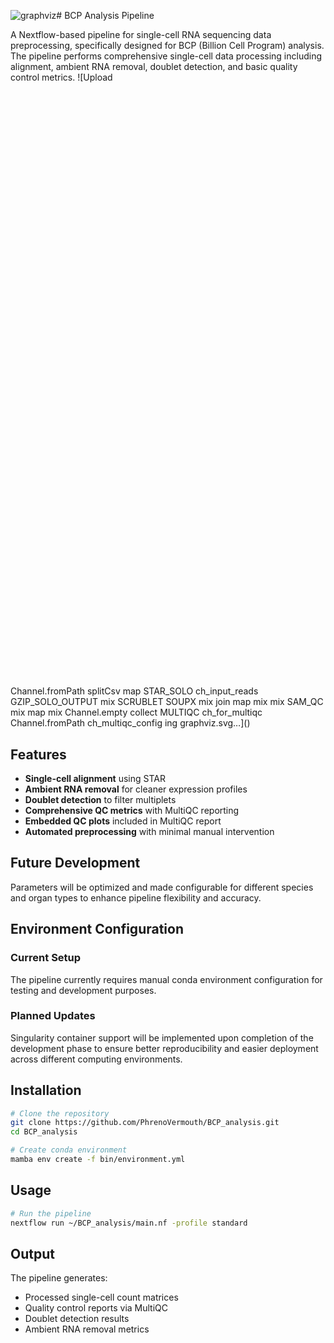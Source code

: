 ![graphviz](https://github.com/user-attachments/assets/b18166e1-f707-41a7-b86c-576b95cca189)# BCP Analysis Pipeline

A Nextflow-based pipeline for single-cell RNA sequencing data preprocessing, specifically designed for BCP (Billion Cell Program) analysis. The pipeline performs comprehensive single-cell data processing including alignment, ambient RNA removal, doublet detection, and basic quality control metrics.
![Upload<svg xmlns="http://www.w3.org/2000/svg" xmlns:xlink="http://www.w3.org/1999/xlink" width="417pt" height="787pt" viewBox="0.00 0.00 417.16 787.40">
<g id="graph0" class="graph" transform="scale(1 1) rotate(0) translate(4 783.4)">
<title>dag</title>
<polygon fill="white" stroke="none" points="-4,4 -4,-783.4 413.16,-783.4 413.16,4 -4,4"/>
<!-- p0 -->
<g id="node1" class="node">
<title>p0</title>
<ellipse fill="black" stroke="black" cx="213.95" cy="-760.8" rx="1.8" ry="1.8"/>
<text text-anchor="middle" x="161.02" y="-766.8" font-family="Times,serif" font-size="14.00">Channel.fromPath</text>
</g>
<!-- p1 -->
<g id="node2" class="node">
<title>p1</title>
<ellipse fill="none" stroke="black" cx="213.95" cy="-718.4" rx="3.6" ry="3.6"/>
<text text-anchor="middle" x="187.4" y="-726.2" font-family="Times,serif" font-size="14.00">splitCsv</text>
</g>
<!-- p0&#45;&gt;p1 -->
<g id="edge1" class="edge">
<title>p0-&gt;p1</title>
<path fill="none" stroke="black" d="M213.95,-758.8C213.95,-755.3 213.95,-743.26 213.95,-733.4"/>
<polygon fill="black" stroke="black" points="217.45,-733.55 213.95,-723.55 210.45,-733.55 217.45,-733.55"/>
</g>
<!-- p2 -->
<g id="node3" class="node">
<title>p2</title>
<ellipse fill="none" stroke="black" cx="213.95" cy="-674.2" rx="3.6" ry="3.6"/>
<text text-anchor="middle" x="198.3" y="-682" font-family="Times,serif" font-size="14.00">map</text>
</g>
<!-- p1&#45;&gt;p2 -->
<g id="edge2" class="edge">
<title>p1-&gt;p2</title>
<path fill="none" stroke="black" d="M213.95,-714.37C213.95,-709.21 213.95,-698.41 213.95,-689.46"/>
<polygon fill="black" stroke="black" points="217.45,-689.5 213.95,-679.5 210.45,-689.5 217.45,-689.5"/>
</g>
<!-- p3 -->
<g id="node4" class="node">
<title>p3</title>
<ellipse fill="none" stroke="black" cx="213.95" cy="-599.8" rx="65.77" ry="18"/>
<text text-anchor="middle" x="213.95" y="-595.6" font-family="Times,serif" font-size="14.00">STAR_SOLO</text>
</g>
<!-- p2&#45;&gt;p3 -->
<g id="edge3" class="edge">
<title>p2-&gt;p3</title>
<path fill="none" stroke="black" d="M213.95,-670.45C213.95,-663.63 213.95,-645.34 213.95,-629.21"/>
<polygon fill="black" stroke="black" points="217.45,-629.55 213.95,-619.55 210.45,-629.55 217.45,-629.55"/>
<text text-anchor="middle" x="256.71" y="-640" font-family="Times,serif" font-size="14.00">ch_input_reads</text>
</g>
<!-- p5 -->
<g id="node5" class="node">
<title>p5</title>
<ellipse fill="none" stroke="black" cx="213.95" cy="-526.8" rx="105.46" ry="18"/>
<text text-anchor="middle" x="213.95" y="-522.6" font-family="Times,serif" font-size="14.00">GZIP_SOLO_OUTPUT</text>
</g>
<!-- p3&#45;&gt;p5 -->
<g id="edge4" class="edge">
<title>p3-&gt;p5</title>
<path fill="none" stroke="black" d="M213.95,-581.61C213.95,-574.03 213.95,-564.9 213.95,-556.34"/>
<polygon fill="black" stroke="black" points="217.45,-556.34 213.95,-546.34 210.45,-556.34 217.45,-556.34"/>
</g>
<!-- p13 -->
<g id="node6" class="node">
<title>p13</title>
<ellipse fill="none" stroke="black" cx="86.95" cy="-526.8" rx="3.6" ry="3.6"/>
<text text-anchor="middle" x="72.46" y="-534.6" font-family="Times,serif" font-size="14.00">mix</text>
</g>
<!-- p3&#45;&gt;p13 -->
<g id="edge5" class="edge">
<title>p3-&gt;p13</title>
<path fill="none" stroke="black" d="M173.83,-585.23C150.69,-576.14 121.91,-562.57 99.95,-544.8 98.2,-543.39 96.55,-541.69 95.06,-539.93"/>
<polygon fill="black" stroke="black" points="97.95,-537.96 89.34,-531.78 92.22,-541.97 97.95,-537.96"/>
</g>
<!-- p4 -->
<g id="node7" class="node">
<title>p4</title>
<ellipse fill="black" stroke="black" cx="338.95" cy="-526.8" rx="1.8" ry="1.8"/>
</g>
<!-- p3&#45;&gt;p4 -->
<g id="edge6" class="edge">
<title>p3-&gt;p4</title>
<path fill="none" stroke="black" d="M255.68,-585.44C278.81,-576.56 307.03,-563.13 327.95,-544.8 329.92,-543.07 331.69,-540.9 333.19,-538.69"/>
<polygon fill="black" stroke="black" points="336.11,-540.65 337.79,-530.19 329.95,-537.32 336.11,-540.65"/>
</g>
<!-- p6 -->
<g id="node8" class="node">
<title>p6</title>
<ellipse fill="none" stroke="black" cx="174.95" cy="-453.8" rx="60.4" ry="18"/>
<text text-anchor="middle" x="174.95" y="-449.6" font-family="Times,serif" font-size="14.00">SCRUBLET</text>
</g>
<!-- p5&#45;&gt;p6 -->
<g id="edge7" class="edge">
<title>p5-&gt;p6</title>
<path fill="none" stroke="black" d="M204.51,-508.61C200.1,-500.59 194.75,-490.85 189.82,-481.87"/>
<polygon fill="black" stroke="black" points="192.91,-480.24 185.03,-473.16 186.78,-483.61 192.91,-480.24"/>
</g>
<!-- p7 -->
<g id="node14" class="node">
<title>p7</title>
<ellipse fill="none" stroke="black" cx="295.95" cy="-453.8" rx="42.7" ry="18"/>
<text text-anchor="middle" x="295.95" y="-449.6" font-family="Times,serif" font-size="14.00">SOUPX</text>
</g>
<!-- p5&#45;&gt;p7 -->
<g id="edge13" class="edge">
<title>p5-&gt;p7</title>
<path fill="none" stroke="black" d="M233.38,-508.97C244.1,-499.69 257.57,-488.03 269.26,-477.91"/>
<polygon fill="black" stroke="black" points="271.37,-480.71 276.63,-471.52 266.78,-475.42 271.37,-480.71"/>
</g>
<!-- p14 -->
<g id="node11" class="node">
<title>p14</title>
<ellipse fill="none" stroke="black" cx="143.95" cy="-395.2" rx="3.6" ry="3.6"/>
<text text-anchor="middle" x="129.46" y="-403" font-family="Times,serif" font-size="14.00">mix</text>
</g>
<!-- p13&#45;&gt;p14 -->
<g id="edge20" class="edge">
<title>p13-&gt;p14</title>
<path fill="none" stroke="black" d="M87,-522.8C87.3,-511 89.53,-466.86 105.95,-435.8 112.46,-423.48 123.94,-412.31 132.58,-405"/>
<polygon fill="black" stroke="black" points="134.56,-407.89 140.23,-398.95 130.22,-402.4 134.56,-407.89"/>
</g>
<!-- p9 -->
<g id="node9" class="node">
<title>p9</title>
<ellipse fill="none" stroke="black" cx="266.95" cy="-395.2" rx="3.6" ry="3.6"/>
<text text-anchor="middle" x="252.46" y="-403" font-family="Times,serif" font-size="14.00">join</text>
</g>
<!-- p6&#45;&gt;p9 -->
<g id="edge8" class="edge">
<title>p6-&gt;p9</title>
<path fill="none" stroke="black" d="M200.58,-437.03C218.18,-426.21 240.76,-412.31 254.53,-403.84"/>
<polygon fill="black" stroke="black" points="256.04,-407.02 262.72,-398.8 252.37,-401.06 256.04,-407.02"/>
</g>
<!-- p17 -->
<g id="node10" class="node">
<title>p17</title>
<ellipse fill="none" stroke="black" cx="204.95" cy="-370" rx="3.6" ry="3.6"/>
<text text-anchor="middle" x="189.3" y="-377.8" font-family="Times,serif" font-size="14.00">map</text>
</g>
<!-- p6&#45;&gt;p17 -->
<g id="edge9" class="edge">
<title>p6-&gt;p17</title>
<path fill="none" stroke="black" d="M182.75,-435.48C185.17,-429.89 187.77,-423.62 189.95,-417.8 194.04,-406.85 198.05,-394.21 200.89,-384.83"/>
<polygon fill="black" stroke="black" points="204.19,-386.02 203.67,-375.44 197.48,-384.04 204.19,-386.02"/>
</g>
<!-- p6&#45;&gt;p14 -->
<g id="edge10" class="edge">
<title>p6-&gt;p14</title>
<path fill="none" stroke="black" d="M165.65,-435.82C160.87,-427.1 155.16,-416.67 150.79,-408.69"/>
<polygon fill="black" stroke="black" points="153.97,-407.21 146.1,-400.12 147.83,-410.57 153.97,-407.21"/>
</g>
<!-- p15 -->
<g id="node12" class="node">
<title>p15</title>
<ellipse fill="none" stroke="black" cx="152.95" cy="-330.4" rx="3.6" ry="3.6"/>
<text text-anchor="middle" x="138.46" y="-338.2" font-family="Times,serif" font-size="14.00">mix</text>
</g>
<!-- p6&#45;&gt;p15 -->
<g id="edge11" class="edge">
<title>p6-&gt;p15</title>
<path fill="none" stroke="black" d="M172.87,-435.5C170.65,-417.99 166.78,-390.18 161.95,-366.4 160.51,-359.34 158.55,-351.57 156.83,-345.15"/>
<polygon fill="black" stroke="black" points="160.26,-344.43 154.2,-335.74 153.52,-346.31 160.26,-344.43"/>
</g>
<!-- p16 -->
<g id="node13" class="node">
<title>p16</title>
<ellipse fill="none" stroke="black" cx="152.95" cy="-271.8" rx="3.6" ry="3.6"/>
<text text-anchor="middle" x="138.46" y="-279.6" font-family="Times,serif" font-size="14.00">mix</text>
</g>
<!-- p6&#45;&gt;p16 -->
<g id="edge12" class="edge">
<title>p6-&gt;p16</title>
<path fill="none" stroke="black" d="M156.38,-436.27C146.8,-426.46 136.06,-413.16 130.95,-398.8 116.76,-358.93 135.89,-308.58 146.6,-285.46"/>
<polygon fill="black" stroke="black" points="149.66,-287.16 150.94,-276.64 143.38,-284.06 149.66,-287.16"/>
</g>
<!-- p10 -->
<g id="node16" class="node">
<title>p10</title>
<ellipse fill="none" stroke="black" cx="266.95" cy="-330.4" rx="50.21" ry="18"/>
<text text-anchor="middle" x="266.95" y="-326.2" font-family="Times,serif" font-size="14.00">SAM_QC</text>
</g>
<!-- p9&#45;&gt;p10 -->
<g id="edge16" class="edge">
<title>p9-&gt;p10</title>
<path fill="none" stroke="black" d="M266.95,-391.17C266.95,-385.45 266.95,-372.53 266.95,-360.15"/>
<polygon fill="black" stroke="black" points="270.45,-360.22 266.95,-350.22 263.45,-360.22 270.45,-360.22"/>
</g>
<!-- p18 -->
<g id="node20" class="node">
<title>p18</title>
<ellipse fill="none" stroke="black" cx="188.95" cy="-221.4" rx="3.6" ry="3.6"/>
<text text-anchor="middle" x="174.46" y="-229.2" font-family="Times,serif" font-size="14.00">mix</text>
</g>
<!-- p17&#45;&gt;p18 -->
<g id="edge24" class="edge">
<title>p17-&gt;p18</title>
<path fill="none" stroke="black" d="M204.61,-365.94C202.8,-349.32 194.09,-269.49 190.5,-236.6"/>
<polygon fill="black" stroke="black" points="194.01,-236.51 189.45,-226.95 187.05,-237.27 194.01,-236.51"/>
</g>
<!-- p14&#45;&gt;p15 -->
<g id="edge21" class="edge">
<title>p14-&gt;p15</title>
<path fill="none" stroke="black" d="M144.38,-391.17C145.54,-383.08 148.77,-360.54 150.92,-345.57"/>
<polygon fill="black" stroke="black" points="154.37,-346.15 152.32,-335.75 147.44,-345.15 154.37,-346.15"/>
</g>
<!-- p15&#45;&gt;p16 -->
<g id="edge22" class="edge">
<title>p15-&gt;p16</title>
<path fill="none" stroke="black" d="M152.95,-326.36C152.95,-319.14 152.95,-300.6 152.95,-287.36"/>
<polygon fill="black" stroke="black" points="156.45,-287.37 152.95,-277.37 149.45,-287.37 156.45,-287.37"/>
</g>
<!-- p16&#45;&gt;p18 -->
<g id="edge23" class="edge">
<title>p16-&gt;p18</title>
<path fill="none" stroke="black" d="M154.88,-268.2C159.62,-261.84 172,-245.19 180.46,-233.82"/>
<polygon fill="black" stroke="black" points="183.11,-236.11 186.27,-226 177.5,-231.93 183.11,-236.11"/>
</g>
<!-- p7&#45;&gt;p9 -->
<g id="edge14" class="edge">
<title>p7-&gt;p9</title>
<path fill="none" stroke="black" d="M287.25,-435.82C282.83,-427.2 277.56,-416.91 273.5,-408.98"/>
<polygon fill="black" stroke="black" points="276.64,-407.45 268.97,-400.14 270.41,-410.64 276.64,-407.45"/>
</g>
<!-- p8 -->
<g id="node15" class="node">
<title>p8</title>
<ellipse fill="black" stroke="black" cx="295.95" cy="-395.2" rx="1.8" ry="1.8"/>
</g>
<!-- p7&#45;&gt;p8 -->
<g id="edge15" class="edge">
<title>p7-&gt;p8</title>
<path fill="none" stroke="black" d="M295.95,-435.51C295.95,-426.91 295.95,-416.69 295.95,-408.83"/>
<polygon fill="black" stroke="black" points="299.45,-408.98 295.95,-398.98 292.45,-408.98 299.45,-408.98"/>
</g>
<!-- p19 -->
<g id="node17" class="node">
<title>p19</title>
<ellipse fill="none" stroke="black" cx="232.95" cy="-246.6" rx="3.6" ry="3.6"/>
<text text-anchor="middle" x="217.3" y="-254.4" font-family="Times,serif" font-size="14.00">map</text>
</g>
<!-- p10&#45;&gt;p19 -->
<g id="edge17" class="edge">
<title>p10-&gt;p19</title>
<path fill="none" stroke="black" d="M259.9,-312.45C253.54,-297.13 244.29,-274.89 238.45,-260.84"/>
<polygon fill="black" stroke="black" points="241.75,-259.66 234.68,-251.77 235.29,-262.35 241.75,-259.66"/>
</g>
<!-- p11 -->
<g id="node18" class="node">
<title>p11</title>
<ellipse fill="black" stroke="black" cx="266.95" cy="-271.8" rx="1.8" ry="1.8"/>
</g>
<!-- p10&#45;&gt;p11 -->
<g id="edge18" class="edge">
<title>p10-&gt;p11</title>
<path fill="none" stroke="black" d="M266.95,-312.11C266.95,-303.51 266.95,-293.29 266.95,-285.43"/>
<polygon fill="black" stroke="black" points="270.45,-285.58 266.95,-275.58 263.45,-285.58 270.45,-285.58"/>
</g>
<!-- p20 -->
<g id="node21" class="node">
<title>p20</title>
<ellipse fill="none" stroke="black" cx="205.95" cy="-177.2" rx="3.6" ry="3.6"/>
<text text-anchor="middle" x="191.46" y="-185" font-family="Times,serif" font-size="14.00">mix</text>
</g>
<!-- p19&#45;&gt;p20 -->
<g id="edge26" class="edge">
<title>p19-&gt;p20</title>
<path fill="none" stroke="black" d="M231.79,-242.7C228.28,-233.96 217.65,-207.41 211.17,-191.23"/>
<polygon fill="black" stroke="black" points="214.6,-190.4 207.64,-182.42 208.11,-193 214.6,-190.4"/>
</g>
<!-- p12 -->
<g id="node19" class="node">
<title>p12</title>
<ellipse fill="black" stroke="black" cx="86.95" cy="-599.8" rx="1.8" ry="1.8"/>
<text text-anchor="middle" x="42.57" y="-605.8" font-family="Times,serif" font-size="14.00">Channel.empty</text>
</g>
<!-- p12&#45;&gt;p13 -->
<g id="edge19" class="edge">
<title>p12-&gt;p13</title>
<path fill="none" stroke="black" d="M86.95,-597.57C86.95,-591.08 86.95,-560.53 86.95,-542.07"/>
<polygon fill="black" stroke="black" points="90.45,-542.25 86.95,-532.25 83.45,-542.25 90.45,-542.25"/>
</g>
<!-- p18&#45;&gt;p20 -->
<g id="edge25" class="edge">
<title>p18-&gt;p20</title>
<path fill="none" stroke="black" d="M190.06,-217.63C192.18,-212.39 196.89,-200.7 200.63,-191.4"/>
<polygon fill="black" stroke="black" points="203.75,-193.02 204.24,-182.44 197.26,-190.41 203.75,-193.02"/>
</g>
<!-- p21 -->
<g id="node22" class="node">
<title>p21</title>
<ellipse fill="none" stroke="black" cx="205.95" cy="-133" rx="3.6" ry="3.6"/>
<text text-anchor="middle" x="183.69" y="-140.8" font-family="Times,serif" font-size="14.00">collect</text>
</g>
<!-- p20&#45;&gt;p21 -->
<g id="edge27" class="edge">
<title>p20-&gt;p21</title>
<path fill="none" stroke="black" d="M205.95,-173.17C205.95,-168.01 205.95,-157.21 205.95,-148.26"/>
<polygon fill="black" stroke="black" points="209.45,-148.3 205.95,-138.3 202.45,-148.3 209.45,-148.3"/>
</g>
<!-- p23 -->
<g id="node23" class="node">
<title>p23</title>
<ellipse fill="none" stroke="black" cx="259.95" cy="-58.6" rx="55.03" ry="18"/>
<text text-anchor="middle" x="259.95" y="-54.4" font-family="Times,serif" font-size="14.00">MULTIQC</text>
</g>
<!-- p21&#45;&gt;p23 -->
<g id="edge28" class="edge">
<title>p21-&gt;p23</title>
<path fill="none" stroke="black" d="M205.13,-129.05C203.47,-122.4 200.36,-105.97 206.64,-94.6 209.65,-89.15 213.91,-84.4 218.72,-80.31"/>
<polygon fill="black" stroke="black" points="220.61,-83.27 226.62,-74.55 216.48,-77.62 220.61,-83.27"/>
<text text-anchor="middle" x="249.79" y="-98.8" font-family="Times,serif" font-size="14.00">ch_for_multiqc</text>
</g>
<!-- p25 -->
<g id="node25" class="node">
<title>p25</title>
<ellipse fill="black" stroke="black" cx="247.95" cy="-1.8" rx="1.8" ry="1.8"/>
</g>
<!-- p23&#45;&gt;p25 -->
<g id="edge30" class="edge">
<title>p23-&gt;p25</title>
<path fill="none" stroke="black" d="M256.15,-40.26C254.36,-32.07 252.26,-22.48 250.63,-15.06"/>
<polygon fill="black" stroke="black" points="254.09,-14.49 248.53,-5.47 247.25,-15.99 254.09,-14.49"/>
</g>
<!-- p24 -->
<g id="node26" class="node">
<title>p24</title>
<ellipse fill="black" stroke="black" cx="272.95" cy="-1.8" rx="1.8" ry="1.8"/>
</g>
<!-- p23&#45;&gt;p24 -->
<g id="edge31" class="edge">
<title>p23-&gt;p24</title>
<path fill="none" stroke="black" d="M264.06,-40.26C266.01,-32.07 268.28,-22.48 270.04,-15.06"/>
<polygon fill="black" stroke="black" points="273.41,-16.01 272.32,-5.47 266.6,-14.39 273.41,-16.01"/>
</g>
<!-- p22 -->
<g id="node24" class="node">
<title>p22</title>
<ellipse fill="black" stroke="black" cx="314.95" cy="-133" rx="1.8" ry="1.8"/>
<text text-anchor="middle" x="262.02" y="-139" font-family="Times,serif" font-size="14.00">Channel.fromPath</text>
</g>
<!-- p22&#45;&gt;p23 -->
<g id="edge29" class="edge">
<title>p22-&gt;p23</title>
<path fill="none" stroke="black" d="M314.48,-131.03C312.32,-126.61 303.08,-108.1 292.95,-94.6 290.39,-91.19 287.54,-87.76 284.62,-84.43"/>
<polygon fill="black" stroke="black" points="287.24,-82.11 277.89,-77.12 282.09,-86.85 287.24,-82.11"/>
<text text-anchor="middle" x="356.28" y="-98.8" font-family="Times,serif" font-size="14.00">ch_multiqc_config</text>
</g>
</g>
</svg>ing graphviz.svg…]()



## Features

- **Single-cell alignment** using STAR
- **Ambient RNA removal** for cleaner expression profiles
- **Doublet detection** to filter multiplets
- **Comprehensive QC metrics** with MultiQC reporting
- **Embedded QC plots** included in MultiQC report
- **Automated preprocessing** with minimal manual intervention

## Future Development

Parameters will be optimized and made configurable for different species and organ types to enhance pipeline flexibility and accuracy.

## Environment Configuration

### Current Setup
The pipeline currently requires manual conda environment configuration for testing and development purposes. 

### Planned Updates
Singularity container support will be implemented upon completion of the development phase to ensure better reproducibility and easier deployment across different computing environments.

## Installation

```bash
# Clone the repository
git clone https://github.com/PhrenoVermouth/BCP_analysis.git
cd BCP_analysis

# Create conda environment
mamba env create -f bin/environment.yml
```

## Usage

```bash
# Run the pipeline
nextflow run ~/BCP_analysis/main.nf -profile standard
```

## Output

The pipeline generates:
- Processed single-cell count matrices
- Quality control reports via MultiQC
- Doublet detection results
- Ambient RNA removal metrics
